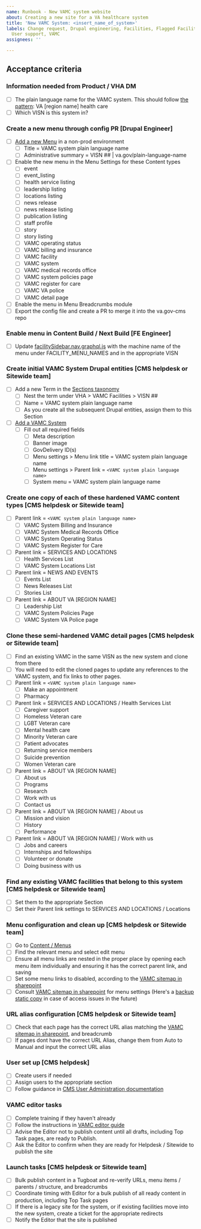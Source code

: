 ```yaml
---
name: Runbook - New VAMC system website
about: Creating a new site for a VA healthcare system
title: 'New VAMC System: <insert_name_of_system>'
labels: Change request, Drupal engineering, Facilities, Flagged Facilities, sitewide,
  User support, VAMC
assignees: ''

---
```


## Acceptance criteria

### Information needed from Product / VHA DM
- [ ] The plain language name for the VAMC system. This should follow [the pattern](https://github.com/department-of-veterans-affairs/va.gov-team/tree/master/products/facilities/naming-schema): VA [region name] health care
- [ ] Which VISN is this system in?

### Create a new menu through config PR [Drupal Engineer]
- [ ] [Add a new Menu](https://staging.cms.va.gov/admin/structure/menu/add) in a non-prod environment
   - [ ] Title = VAMC system plain language name
   - [ ] Administrative summary = VISN ## | va.gov/plain-language-name
- [ ] Enable the new menu in the Menu Settings for these Content types
   - [ ] event
   - [ ] event_listing
   - [ ] health service listing
   - [ ] leadership listing
   - [ ] locations listing
   - [ ] news release
   - [ ] news release listing
   - [ ] publication listing
   - [ ] staff profile
   - [ ] story
   - [ ] story listing
   - [ ] VAMC operating status
   - [ ] VAMC billing and insurance
   - [ ] VAMC facility
   - [ ] VAMC system
   - [ ] VAMC medical records office
   - [ ] VAMC system policies page
   - [ ] VAMC register for care
   - [ ] VAMC VA police
   - [ ] VAMC detail page
- [ ] Enable the menu in Menu Breadcrumbs module
- [ ] Export the config file and create a PR to merge it into the va.gov-cms repo

### Enable menu in Content Build / Next Build [FE Engineer]
- [ ] Update [facilitySidebar.nav.graphql.js](https://github.com/department-of-veterans-affairs/content-build/blob/main/src/site/stages/build/drupal/graphql/navigation-fragments/facilitySidebar.nav.graphql.js) with the machine name of the menu under FACILITY_MENU_NAMES and in the appropriate VISN

### Create initial VAMC System Drupal entities [CMS helpdesk or Sitewide team]
- [ ] Add a new Term in the [Sections taxonomy](https://prod.cms.va.gov/admin/structure/taxonomy/manage/administration/overview) 
   - [ ] Nest the term under VHA > VAMC Facilities > VISN ##
   - [ ] Name = VAMC system plain language name
   - [ ] As you create all the subsequent Drupal entities, assign them to this Section
- [ ] [Add a VAMC System](https://prod.cms.va.gov/node/add/health_care_region_page)
   - [ ] Fill out all required fields
      - [ ] Meta description 
      - [ ] Banner image 
      - [ ] GovDelivery ID(s)
      - [ ] Menu settings > Menu link title = VAMC system plain language name
      - [ ] Menu settings > Parent link = `<VAMC system plain language name>`
      - [ ] System menu = VAMC system plain language name

### Create one copy of each of these hardened VAMC content types [CMS helpdesk or Sitewide team]
 - [ ] Parent link = `<VAMC system plain language name>`
    - [ ] VAMC System Billing and Insurance
    - [ ] VAMC System Medical Records Office
    - [ ] VAMC System Operating Status
    - [ ] VAMC System Register for Care
- [ ] Parent link = SERVICES AND LOCATIONS    
    - [ ] Health Services List
    - [ ] VAMC System Locations List
- [ ] Parent link = NEWS AND EVENTS     
    - [ ] Events List
    - [ ] News Releases List
    - [ ] Stories List
- [ ] Parent link = ABOUT VA [REGION NAME]
    - [ ] Leadership List
    - [ ] VAMC System Policies Page
    - [ ] VAMC System VA Police page

### Clone these semi-hardened VAMC detail pages [CMS helpdesk or Sitewide team]
- [ ] Find an existing VAMC in the same VISN as the new system and clone from there
- [ ] You will need to edit the cloned pages to update any references to the VAMC system, and fix links to other pages.
- [ ] Parent link = `<VAMC system plain language name>`
  - [ ] Make an appointment
  - [ ] Pharmacy
- [ ] Parent link = SERVICES AND LOCATIONS / Health Services List  
  - [ ] Caregiver support
  - [ ] Homeless Veteran care
  - [ ] LGBT Veteran care
  - [ ] Mental health care
  - [ ] Minority Veteran care
  - [ ] Patient advocates
  - [ ] Returning service members
  - [ ] Suicide prevention
  - [ ] Women Veteran care
- [ ] Parent link = ABOUT VA [REGION NAME]
  - [ ] About us
  - [ ] Programs
  - [ ] Research
  - [ ] Work with us
  - [ ] Contact us
- [ ] Parent link = ABOUT VA [REGION NAME] / About us
  - [ ] Mission and vision
  - [ ] History
  - [ ] Performance
- [ ] Parent link = ABOUT VA [REGION NAME] / Work with us
  - [ ] Jobs and careers
  - [ ] Internships and fellowships
  - [ ] Volunteer or donate
  - [ ] Doing business with us

### Find any existing VAMC facilities that belong to this system [CMS helpdesk or Sitewide team]
- [ ] Set them to the appropriate Section
- [ ] Set their Parent link settings to SERVICES AND LOCATIONS / Locations

### Menu configuration and clean up [CMS helpdesk or Sitewide team]
- [ ] Go to [Content / Menus](https://prod.cms.va.gov/admin/structure/menu)
- [ ] Find the relevant menu and select edit menu
- [ ] Ensure all menu links are nested in the proper place by opening each menu item individually and ensuring it has the correct parent link, and saving
- [ ] Set some menu links to disabled, according to the [VAMC sitemap in sharepoint](https://dvagov.sharepoint.com/:x:/s/SitewideContract/EblgAS21OUtHloKK3a8ZvNIBHzV1S6uO2l4hj4dqYG0avQ?e=J8UVZh) 
- [ ] Consult [VAMC sitemap in sharepoint](https://dvagov.sharepoint.com/:x:/s/SitewideContract/EblgAS21OUtHloKK3a8ZvNIBHzV1S6uO2l4hj4dqYG0avQ?e=J8UVZh) for menu settings (Here's a [backup static copy](https://github.com/department-of-veterans-affairs/va.gov-team/blob/1b010e72b992dbefa7305764b0058841131733bc/products/facilities/medical-centers/VAMC-Sitemap.xlsx) in case of access issues in the future)

### URL alias configuration [CMS helpdesk or Sitewide team]
- [ ] Check that each page has the correct URL alias matching the [VAMC sitemap in sharepoint](https://dvagov.sharepoint.com/:x:/s/SitewideContract/EblgAS21OUtHloKK3a8ZvNIBHzV1S6uO2l4hj4dqYG0avQ?e=J8UVZh), and breadcrumb
- [ ] If pages dont have the correct URL Alias, change them from Auto to Manual and input the correct URL alias

### User set up [CMS helpdesk]
- [ ] Create users if needed
- [ ] Assign users to the appropriate section
- [ ] Follow guidance in [CMS User Administration documentation](https://github.com/department-of-veterans-affairs/va.gov-team/tree/master/platform/cms/user-administration)

### VAMC editor tasks
- [ ] Complete training if they haven't already
- [ ] Follow the instructions in [VAMC editor guide](https://prod.cms.va.gov/help/vamc)
- [ ] Advise the Editor not to publish content until all drafts, including Top Task pages, are ready to Publish.
- [ ] Ask the Editor to confirm when they are ready for Helpdesk / Sitewide to publish the site

### Launch tasks [CMS helpdesk or Sitewide team]
- [ ] Bulk publish content in a Tugboat and re-verify URLs, menu items / parents / structure, and breadcrumbs
- [ ] Coordinate timing with Editor for a bulk publish of all ready content in production, including Top Task pages
- [ ] If there is a legacy site for the system, or if existing facilities move into the new system, create a ticket for the appropriate redirects
- [ ] Notify the Editor that the site is published
